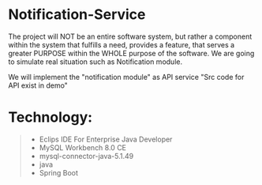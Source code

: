 # Notification-Service

The project will NOT be an entire software system, but rather a component within the system that fulfills a need, provides a feature, that serves a greater PURPOSE within the WHOLE purpose of the software. We are going to simulate real situation such as Notification module.

We will implement the "notification module" as API service "Src code for API exist in demo"



# Technology:
> - Eclips IDE For Enterprise Java Developer
> - MySQL Workbench 8.0 CE
> - mysql-connector-java-5.1.49
> - java
> - Spring Boot

